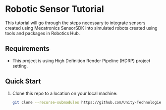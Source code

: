 # Robotic Sensor Tutorial

This tutorial will go through the steps necessary to integrate sensors created using Mecatronics SensorSDK into simulated robots created using tools and packages in Robotics Hub. 

## Requirements

* This project is using High Definition Render Pipeline (HDRP) project setting.

## Quick Start
1. Clone this repo to a location on your local machine:
    ```bash
    git clone --recurse-submodules https://github.com/Unity-Technologies/Unity-Robotics-Hub.git
    ```
    

